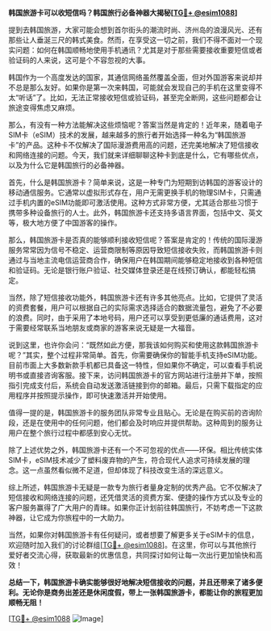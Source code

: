 **韩国旅游卡可以收短信吗？韩国旅行必备神器大揭秘[[TG💪+ @esim1088](https://t.me/s/esim1088)]**

提到去韩国旅游，大家可能会想到首尔街头的潮流时尚、济州岛的浪漫风光、还有那些让人垂涎三尺的韩式美食。然而，在享受这一切之前，我们不得不面对一个现实问题：如何在韩国顺畅地使用手机通讯？尤其是对于那些需要接收重要短信或者验证码的人来说，这可是个不容忽视的大事。

韩国作为一个高度发达的国家，其通信网络虽然覆盖全面，但对外国游客来说却并不总是那么友好。如果你是第一次来韩国，可能就会发现自己的手机在这里变得不太“听话”了。比如，无法正常接收短信或验证码，甚至完全断网，这些问题都会让旅途变得焦虑又麻烦。

那么，有没有一种方法能解决这些烦恼呢？答案当然是肯定的！近年来，随着电子SIM卡（eSIM）技术的发展，越来越多的旅行者开始选择一种名为“韩国旅游卡”的产品。这种卡不仅解决了国际漫游费用高的问题，还完美地解决了短信接收和网络连接的问题。今天，我们就来详细聊聊这种卡到底是什么，它有哪些优点，以及为什么它是韩国旅行的必备神器。

首先，什么是韩国旅游卡？简单来说，这是一种专门为短期到访韩国的游客设计的移动通信服务。它通常以虚拟形式存在，用户无需更换手机的物理SIM卡，只需通过手机内置的eSIM功能即可激活使用。这种方式非常方便，尤其适合那些习惯于携带多种设备旅行的人士。此外，韩国旅游卡还支持多语言界面，包括中文、英文等，极大地方便了中国游客的操作。

那么，韩国旅游卡是否真的能够顺利接收短信呢？答案是肯定的！传统的国际漫游服务常常因为信号不稳定、运营商限制等原因导致短信接收失败，而韩国旅游卡则通过与当地主流电信运营商合作，确保用户在韩国期间能够稳定地接收到各种短信和验证码。无论是银行账户验证、社交媒体登录还是在线预订确认，都能轻松搞定。

当然，除了短信接收功能外，韩国旅游卡还有许多其他亮点。比如，它提供了灵活的资费套餐，用户可以根据自己的实际需求选择适合的数据流量包，避免了不必要的浪费。同时，由于采用了本地号码，用户还可以享受到更低廉的通话费用，这对于需要经常联系当地朋友或商家的游客来说无疑是一大福音。

说到这里，也许你会问：“既然如此方便，那我该如何购买和使用这款韩国旅游卡呢？”其实，整个过程非常简单。首先，你需要确保你的智能手机支持eSIM功能。目前市面上大多数新款手机都已具备这一特性，但如果你不确定，可以查看手机说明书或直接咨询客服。接下来，访问韩国旅游卡的官方网站进行注册并下单，按照指引完成支付后，系统会自动发送激活链接到你的邮箱。最后，只需下载指定的应用程序并按照提示操作，即可快速激活并开始使用。

值得一提的是，韩国旅游卡的服务团队非常专业且贴心。无论是在购买前的咨询阶段，还是在使用中的任何问题，他们都会及时响应并提供帮助。这种周到的服务让用户在整个旅行过程中都感到安心无忧。

除了上述优势之外，韩国旅游卡还有一个不可忽视的优点——环保。相比传统实体SIM卡，eSIM技术减少了塑料废弃物的产生，符合现代人追求可持续发展的理念。这一点虽然看似微不足道，但却体现了科技改变生活的深远意义。

综上所述，韩国旅游卡无疑是一款专为旅行者量身定制的优秀产品。它不仅解决了短信接收和网络连接的问题，还凭借灵活的资费方案、便捷的操作方式以及专业的客户服务赢得了广大用户的青睐。如果你正计划前往韩国旅行，不妨考虑一下这款神器，让它成为你旅程中的一大助力。

当然，如果你对韩国旅游卡有任何疑问，或者想要了解更多关于eSIM卡的信息，欢迎随时加入我们的讨论群组[[TG💪+ @esim1088](https://t.me/s/esim1088)]。在这里，你可以与其他旅行爱好者交流心得，获取最新的优惠信息，共同探讨如何让每一次出行更加愉快和高效！

**总结一下，韩国旅游卡确实能够很好地解决短信接收的问题，并且还带来了诸多便利。无论你是商务出差还是休闲度假，带上一张韩国旅游卡，都能让你的旅程更加顺畅无阻！**

[[TG💪+ @esim1088](https://t.me/s/esim1088) ![Image](https://i.postimg.cc/4NQfJmqS/Snipaste-2025-05-13-00-14-12.png)]
